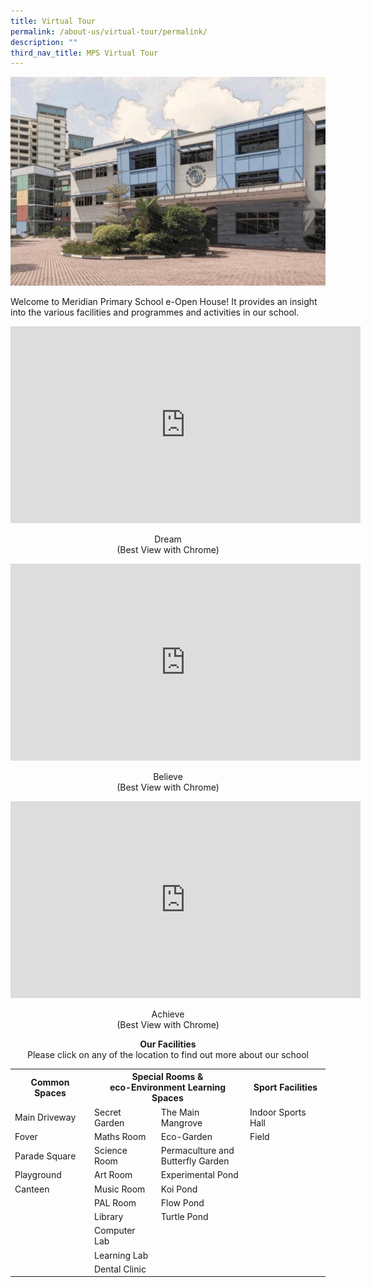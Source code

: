 ```yaml
---
title: Virtual Tour
permalink: /about-us/virtual-tour/permalink/
description: ""
third_nav_title: MPS Virtual Tour
---
```

![](/images/About%20As/Virtual%20Tour/eTour%20header.jpeg)

Welcome to Meridian Primary School e-Open House! It provides an insight into the various facilities and programmes and activities in our school.

<iframe width="560" height="315" src="https://www.youtube.com/embed/wR3EbFCSG-Y" title="YouTube video player" frameborder="0" allow="accelerometer; autoplay; clipboard-write; encrypted-media; gyroscope; picture-in-picture" allowfullscreen></iframe>

<p align = "center" >Dream  <br>
(Best View with Chrome)</p>

<iframe width="560" height="315" src="https://www.youtube.com/embed/pNFNgNyiqGY" title="YouTube video player" frameborder="0" allow="accelerometer; autoplay; clipboard-write; encrypted-media; gyroscope; picture-in-picture" allowfullscreen></iframe>

<p align = "center" >Believe  <br>
(Best View with Chrome)</p>

<iframe width="560" height="315" src="https://www.youtube.com/embed/Ejx7jEPTI5E" title="YouTube video player" frameborder="0" allow="accelerometer; autoplay; clipboard-write; encrypted-media; gyroscope; picture-in-picture" allowfullscreen></iframe>

<p align = "center" >Achieve  <br>
(Best View with Chrome)</p>

<center><b>Our Facilities</b><br>
Please click on any of the location to find out more about our school</center>

<table style="width:100%">
  <tr>
		<th>Common Spaces</th>
    <th colspan="2">Special Rooms & <br>eco-Environment Learning Spaces</th>
    <th>Sport Facilities</th>
  </tr>
  <tr>
    <td>Main Driveway</td>
    <td>Secret Garden</td>
    <td>The Main Mangrove</td>
		<td>Indoor Sports Hall</td>
  </tr>
  <tr>
    <td>Fover</td>
    <td>Maths Room</td>
    <td>Eco-Garden</td>
		<td>Field</td>
  </tr>
	<tr>
    <td>Parade Square</td>
    <td>Science Room</td>
    <td>Permaculture and <br> Butterfly Garden</td>
		<td></td>
  </tr>
	<tr>
    <td>Playground</td>
    <td>Art Room</td>
    <td>Experimental Pond</td>
		<td></td>
  </tr>
	<tr>
    <td>Canteen</td>
    <td>Music Room</td>
    <td>Koi Pond</td>
		<td></td>
  </tr>
	<tr>
    <td></td>
    <td>PAL Room</td>
    <td>Flow Pond</td>
		<td></td>
  </tr>
	<tr>
    <td></td>
    <td>Library</td>
    <td>Turtle Pond</td>
		<td></td>
  </tr>
	<tr>
    <td></td>
    <td>Computer Lab</td>
    <td></td>
		<td></td>
  </tr>
	<tr>
    <td></td>
    <td>Learning Lab</td>
    <td></td>
		<td></td>
  </tr>
	<tr>
    <td></td>
    <td>Dental Clinic</td>
    <td></td>
		<td></td>
  </tr>
</table>